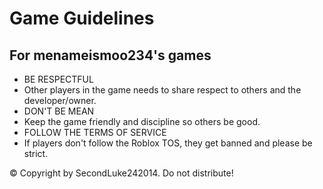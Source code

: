 # Game Guidelines
## For **menameismoo234**'s games

- BE RESPECTFUL
- Other players in the game needs to share respect to others and the developer/owner.
- DON'T BE MEAN
- Keep the game friendly and discipline so others be good.
- FOLLOW THE TERMS OF SERVICE
- If players don't follow the Roblox TOS, they get banned and please be strict.


&copy; Copyright by SecondLuke242014. Do not distribute!

